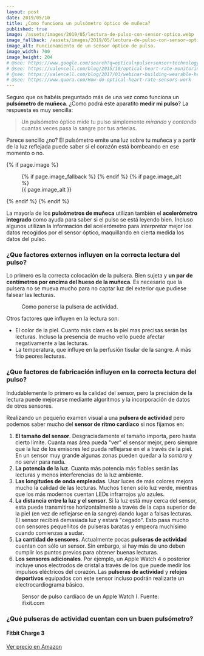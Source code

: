 ```yaml
---
layout: post
date: 2019/05/10
title: ¿Como funciona un pulsómetro óptico de muñeca?
published: true
image: /assets/images/2019/05/lectura-de-pulso-con-sensor-optico.webp
image_fallback: /assets/images/2019/05/lectura-de-pulso-con-sensor-optico.jpg
image_alt: Funcionamiento de un sensor óptico de pulso.
image_width: 700
image_height: 204
# @see: https://www.google.com/search?q=optical+pulse+sensor+technology+how+it+works
# @see: https://valencell.com/blog/2015/10/optical-heart-rate-monitoring-what-you-need-to-know/
# @see: https://valencell.com/blog/2017/03/webinar-building-wearable-heart-rate-monitoring/
# @see: https://www.quora.com/How-do-optical-heart-rate-sensors-work
---
```


Seguro que os habéis preguntado más de una vez como funciona un **pulsómetro de muñeca**. ¿Como podrá este aparatito 
**medir mi pulso**? La respuesta es muy sencilla:

> Un pulsómetro óptico mide tu pulso simplemente *mirando* y *contando* cuantas veces pasa la sangre por tus arterias.

Parece sencillo ¿no? El pulsómetro emite una luz sobre tu muñeca y a partir de la luz reflejada 
puede saber si el corazón está bombeando en ese momento o no.

{% if page.image %}
<figure>
  <amp-img alt="{{ page.image_alt | default: page.title }}" layout="responsive"
           width="{{ page.image_width }}" height="{{ page.image_height }}" src="{{ page.image }}">
  {% if page.image_fallback %}
  <amp-img fallback alt="{{ page.img_alt | default: page.title }}" layout="responsive"
           width="{{ page.image_width }}" height="{{ page.image_height }}" src="{{ page.image_fallback }}">
  </amp-img>
  {% endif %}
  </amp-img>
{% if page.image_alt %}
<figcaption>
  {{ page.image_alt }}
</figcaption>
</figure>
{% endif %}
{% endif %}

La mayoría de los **pulsómetros de muñeca** utilizan también el **acelerómetro integrado** como ayuda para saber si
el pulso se está leyendo bien. Incluso algunos utilizan la información del acelerómetro para *interpretar* mejor los
datos recogidos por el sensor óptico, maquillando en cierta medida los datos del pulso.

### ¿Que factores externos influyen en la correcta lectura del pulso?

Lo primero es la correcta colocación de la pulsera. Bien sujeta y **un par de centímetros por encima del hueso de la
muñeca**. Es necesario que la pulsera no se mueva mucho para no captar luz del exterior que pudiese falsear las lecturas.

<figure>
<amp-img alt="Como ponerse la pulsera de actividad para una correcta medición del pulso." 
    width="700" height="510" layout="responsive"
    src="/assets/images/2019/05/como-colocar-la-pulsera-en-la-muneca.webp">
    <amp-img fallback alt="Como ponerse la pulsera de actividad para una correcta medición del pulso." 
        width="700" height="510" layout="responsive"
        src="/assets/images/2019/05/como-colocar-la-pulsera-en-la-muneca.jpg">
    </amp-img>
</amp-img>
<figcaption>
Como ponerse la pulsera de actividad.
</figcaption>
</figure>


Otros factores que influyen en la lectura son:

* El color de la piel. Cuanto más clara es la piel mas precisas serán las lecturas. Incluso la presencia de mucho vello
puede afectar negativamente a las lecturas.
* La temperatura, que influye en la perfusión tisular de la sangre. A más frio peores lecturas.


### ¿Que factores de fabricación influyen en la correcta lectura del pulso?

Indudablemente lo primero es la calidad del sensor, pero la precisión de la lectura puede mejorarse mediante algoritmos
y la incorporación de datos de otros sensores.

Realizando un pequeño examen visual a una **pulsera de actividad** pero podemos saber mucho 
del **sensor de ritmo cardíaco** si nos fijamos en:

1.  **El tamaño del sensor**. Desgraciadamente el tamaño importa, pero hasta cierto límite. 
Cuanta mas área pueda "ver" el sensor mejor, pero siempre que la luz de los emisores led pueda reflejarse en el a través
de la piel. En un sensor muy grande algunas zonas pueden quedar a la *sombra* y no servir para nada.
2.  **La potencia de la luz**. Cuanta más potencia más fiables serán las lecturas y menos interferencias de la luz ambiente.
3.  **Las longitudes de onda empleadas**. Usar luces de más colores mejora mucho la calidad de las lecturas. Muchos tienen 
sólo luz verde, mientras que los más modernos cuentan LEDs infrarrojos y/o azules.
4.  **La distancia entre la luz y el sensor**. Si la luz está muy cerca del sensor, esta puede transmitirse horizontalmente 
a través de la capa superior de la piel (en vez de reflejarse en la sangre) dando lugar a falsas lecturas. El sensor 
recibirá demasiada luz y estará "cegado". Esto pasa mucho con sensores pequeñitos de pulseras baratas y
empeora muchísimo cuando comienzas a sudar.
5.  **La cantidad de sensores**. Actualmente pocas **pulseras de actividad** cuentan con sólo un sensor. Sin embargo, 
si hay más de uno deben cumplir los puntos previos para obtener buenas lecturas.
6. **Los sensores adicionales**. Por ejemplo, un Apple Watch 4 o posterior incluye unos electrodos de cristal a través
de los que puede medir los impulsos eléctricos del corazón. Las **pulseras de actividad** y **relojes deportivos**
equipados con este sensor incluso podrán realizarte un electrocardiograma básico.



<figure>
<amp-img alt="Sensor de pulso cardíaco de un Apple Watch I." 
    width="700" height="525" layout="responsive"
    src="/assets/images/2019/05/apple-watch-1-sensor-de-ritmo-cardiaco.webp">
<amp-img fallback alt="Sensor de pulso cardíaco de un Apple Watch I." 
  width="700" height="525" layout="responsive"
  src="/assets/images/2019/05/apple-watch-1-sensor-de-ritmo-cardiaco.jpg">
</amp-img>
</amp-img>
<figcaption>
Sensor de pulso cardíaco de un Apple Watch I. Fuente: ifixit.com
</figcaption>
</figure>


### ¿Qué pulseras de actividad cuentan con un buen pulsómetro?

<div class="amz_cuadro">
<h4>Fitbit Charge 3</h4>
<amp-img alt="Fitbit Charge 3" 
    width="355" height="355" layout="responsive"
    src="/assets/como-funciona-pulsometro-optico-de-muneca/fitbit-charge-3.webp">
<amp-img fallback alt="Fitbit Charge 3" 
  width="355" height="355" layout="responsive"
  src="/assets/como-funciona-pulsometro-optico-de-muneca/fitbit-charge-3.jpg">
</amp-img>
</amp-img>
<a href="https://amzn.to/2HkF0A7" target="_blank">
  Ver precio en Amazon
</a>
</div>

